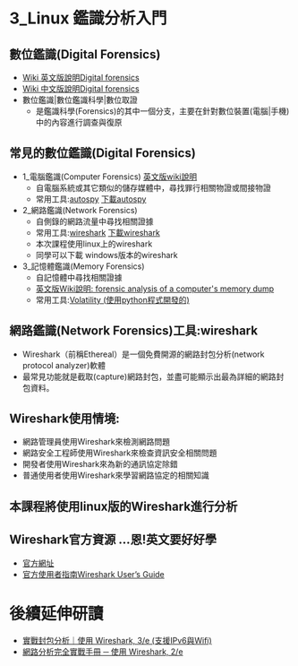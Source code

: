 # 3_Linux 鑑識分析入門

## 數位鑑識(Digital Forensics)
- [Wiki 英文版說明Digital forensics](https://en.wikipedia.org/wiki/Digital_forensics)
- [Wiki 中文版說明Digital forensics](https://zh.wikipedia.org/wiki/%E6%95%B8%E4%BD%8D%E9%91%91%E8%AD%98)
- 數位鑑識|數位鑑識科學|數位取證
  - 是鑑識科學(Forensics)的其中一個分支，主要在針對數位裝置(電腦|手機)中的內容進行調查與復原

## 常見的數位鑑識(Digital Forensics)
- 1_電腦鑑識(Computer Forensics) [英文版wiki說明](https://en.wikipedia.org/wiki/Computer_forensics)
  - 自電腦系統或其它類似的儲存媒體中，尋找罪行相關物證或間接物證
  - 常用工具:[autospy](https://www.autopsy.com/) [下載autospy](https://www.autopsy.com/download/)
- 2_網路鑑識(Network Forensics) 
  - 自側錄的網路流量中尋找相關證據
  - 常用工具:[wireshark](https://www.wireshark.org/) [下載wireshark](https://www.wireshark.org/#download)
  - 本次課程使用linux上的wireshark  
  - 同學可以下載 windows版本的wireshark 
- 3_記憶體鑑識(Memory Forensics)
  - 自記憶體中尋找相關證據  
  - [英文版Wiki說明: forensic analysis of a computer's memory dump](https://en.wikipedia.org/wiki/Memory_forensics)
  - 常用工具:[Volatility (使用python程式開發的)](https://www.volatilityfoundation.org/)

## 網路鑑識(Network Forensics)工具:wireshark
- Wireshark（前稱Ethereal）是一個免費開源的網路封包分析(network protocol analyzer)軟體
- 最常見功能就是截取(capture)網路封包，並盡可能顯示出最為詳細的網路封包資料。

## Wireshark使用情境:
- 網路管理員使用Wireshark來檢測網路問題
- 網路安全工程師使用Wireshark來檢查資訊安全相關問題
- 開發者使用Wireshark來為新的通訊協定除錯
- 普通使用者使用Wireshark來學習網路協定的相關知識

## 本課程將使用linux版的Wireshark進行分析

## Wireshark官方資源 ...恩!英文要好好學
- [官方網址](https://www.wireshark.org/)
- [官方使用者指南Wireshark User’s Guide](https://www.wireshark.org/docs/wsug_html_chunked/)


# 後續延伸研讀
- [實戰封包分析｜使用 Wireshark, 3/e (支援IPv6與Wifi)](https://www.tenlong.com.tw/products/9789864766574?list_name=trs-t)
- [網路分析完全實戰手冊 ─ 使用 Wireshark, 2/e](https://www.tenlong.com.tw/products/9789864343973?list_name=srh)
